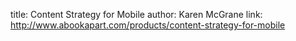 title: Content Strategy for Mobile
author: Karen McGrane
link: http://www.abookapart.com/products/content-strategy-for-mobile